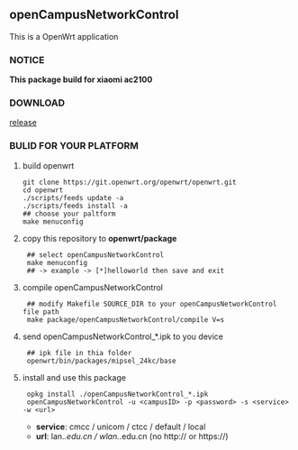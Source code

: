 ## openCampusNetworkControl
This is a OpenWrt application 
### NOTICE
**This package build for xiaomi ac2100**
### DOWNLOAD
[release](https://github.com/heqi-cmd/openCampusNetworkControl/releases/tag/v1.0)
### BULID FOR YOUR PLATFORM
1. build openwrt 

       git clone https://git.openwrt.org/openwrt/openwrt.git
       cd openwrt
       ./scripts/feeds update -a
       ./scripts/feeds install -a 
       ## choose your paltform
       make menuconfig
2. copy this repository to **openwrt/package**

        ## select openCampusNetworkControl 
        make menuconfig
        ## -> example -> [*]helloworld then save and exit
3. compile openCampusNetworkControl
        
        ## modify Makefile SOURCE_DIR to your openCampusNetworkControl file path
        make package/openCampusNetworkControl/compile V=s
4. send openCampusNetworkControl_*.ipk to you device 

        ## ipk file in thia folder
        openwrt/bin/packages/mipsel_24kc/base
5. install and use this package 

        opkg install ./openCampusNetworkControl_*.ipk
        openCampusNetworkControl -u <campusID> -p <password> -s <service> -w <url>
    * **service**: cmcc / unicom / ctcc / default / local
    * **url**: lan.*.edu.cn / wlan.*.edu.cn (no http:// or https://)

